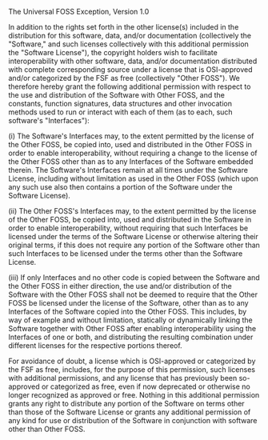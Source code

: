 The Universal FOSS Exception, Version 1.0

In addition to the rights set forth in the other license(s) included in the distribution for this software, data, and/or documentation (collectively the "Software," and such licenses collectively with this additional permission the "Software License"), the copyright holders wish to facilitate interoperability with other software, data, and/or documentation distributed with complete corresponding source under a license that is OSI-approved and/or categorized by the FSF as free (collectively "Other FOSS").  We therefore hereby grant the following additional permission with respect to the use and distribution of the Software with Other FOSS, and the constants, function signatures, data structures and other invocation methods used to run or interact with each of them (as to each, such software's "Interfaces"):

(i) The Software's Interfaces may, to the extent permitted by the license of the Other FOSS, be copied into, used and distributed in the Other FOSS in order to enable interoperability, without requiring a change to the license of the Other FOSS other than as to any Interfaces of the Software embedded therein.  The Software's Interfaces remain at all times under the Software License, including without limitation as used in the Other FOSS (which upon any such use also then contains a portion of the Software under the Software License).

(ii) The Other FOSS's Interfaces may, to the extent permitted by the license of the Other FOSS, be copied into, used and distributed in the Software in order to enable interoperability, without requiring that such Interfaces be licensed under the terms of the Software License or otherwise altering their original terms, if this does not require any portion of the Software other than such Interfaces to be licensed under the terms other than the Software License.

(iii) If only Interfaces and no other code is copied between the Software and the Other FOSS in either direction, the use and/or distribution of the Software with the Other FOSS shall not be deemed to require that the Other FOSS be licensed under the license of the Software, other than as to any Interfaces of the Software copied into the Other FOSS.  This includes, by way of example and without limitation, statically or dynamically linking the Software together with Other FOSS after enabling interoperability using the Interfaces of one or both, and distributing the resulting combination under different licenses for the respective portions thereof.

For avoidance of doubt, a license which is OSI-approved or categorized by the FSF as free, includes, for the purpose of this permission, such licenses with additional permissions, and any license that has previously been so-approved or categorized as free, even if now deprecated or otherwise no longer recognized as approved or free.  Nothing in this additional permission grants any right to distribute any portion of the Software on terms other than those of the Software License or grants any additional permission of any kind for use or distribution of the Software in conjunction with software other than Other FOSS.
